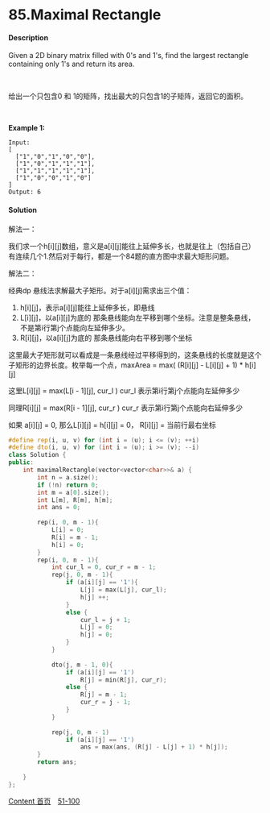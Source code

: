 # 85.Maximal Rectangle

#### Description

Given a 2D binary matrix filled with 0's and 1's, find the largest rectangle containing only 1's and return its area.

<br>

给出一个只包含0 和 1的矩阵，找出最大的只包含1的子矩阵，返回它的面积。

<br>

**Example 1:**

```
Input:
[
  ["1","0","1","0","0"],
  ["1","0","1","1","1"],
  ["1","1","1","1","1"],
  ["1","0","0","1","0"]
]
Output: 6
```



#### Solution

解法一：

我们求一个h\[i][j]数组，意义是a\[i][j]能往上延伸多长，也就是往上（包括自己）有连续几个1.然后对于每行，都是一个84题的直方图中求最大矩形问题。



解法二：

经典dp 悬线法求解最大子矩形。对于a\[i][j]需求出三个值：

1. h\[i][j]，表示a\[i][j]能往上延伸多长，即悬线
2. L\[i][j]，以a\[i][j]为底的 那条悬线能向左平移到哪个坐标。注意是整条悬线，不是第i行第j个点能向左延伸多少。
3. R\[i][j]，以a\[i][j]为底的 那条悬线能向右平移到哪个坐标

这里最大子矩形就可以看成是一条悬线经过平移得到的，这条悬线的长度就是这个子矩形的边界长度。枚举每一个点，maxArea = max( (R\[i][j] - L\[i][j] + 1) * h\[i][j]

这里L\[i][j] = max(L\[i - 1][j], cur_l )   cur_l 表示第i行第j个点能向左延伸多少

同理R\[i][j] = max(R\[i - 1][j], cur_r )   cur_r 表示第i行第j个点能向右延伸多少

如果 a\[i][j] = 0, 那么L\[i][j] = h\[i][j] = 0， R\[i][j] = 当前行最右坐标


```c++
#define rep(i, u, v) for (int i = (u); i <= (v); ++i)
#define dto(i, u, v) for (int i = (u); i >= (v); --i)
class Solution {
public:
    int maximalRectangle(vector<vector<char>>& a) {
        int n = a.size();
        if (!n) return 0;
        int m = a[0].size();
        int L[m], R[m], h[m];
        int ans = 0;
        
        rep(i, 0, m - 1){
            L[i] = 0;
            R[i] = m - 1;
            h[i] = 0;
        }
        rep(i, 0, n - 1){
            int cur_l = 0, cur_r = m - 1;
            rep(j, 0, m - 1){
                if (a[i][j] == '1'){
                    L[j] = max(L[j], cur_l);
                    h[j] ++;
                }
                else {
                    cur_l = j + 1;
                    L[j] = 0;
                    h[j] = 0;
                }
            }
            
            dto(j, m - 1, 0){
                if (a[i][j] == '1')
                    R[j] = min(R[j], cur_r);
                else {
                    R[j] = m - 1;
                    cur_r = j - 1;
                }
            }
            
            rep(j, 0, m - 1) 
                if (a[i][j] == '1')
                    ans = max(ans, (R[j] - L[j] + 1) * h[j]);  
        }
        return ans;
        
    }
};

```



[Content   首页](../README.md)&emsp;[51-100](../51-100.md)

